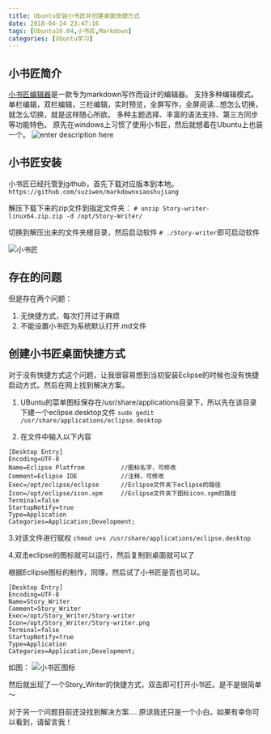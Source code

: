 ```yaml
---
title: Ubuntu安装小书匠并创建桌面快捷方式
date: 2018-04-24 23:47:16
tags: [Ubuntu16.04,小书匠,Markdown]
categories: [Ubuntu学习]
---
```


## 小书匠简介
 [小书匠编辑器](http://soft.xiaoshujiang.com/)是一款专为markdown写作而设计的编辑器。 支持多种编辑模式。单栏编辑，双栏编辑，三栏编辑，实时预览，全屏写作，全屏阅读…想怎么切换，就怎么切换，就是这样随心所欲。 多种主题选择、丰富的语法支持、第三方同步等功能特色。
原先在windows上习惯了使用小书匠，然后就想着在Ubuntu上也装一个。<!--more-->
![enter description here](http://hexoblog-1253306922.cosgz.myqcloud.com/photo2018/%E5%B0%8F%E4%B9%A6%E5%8C%A0/xsj_stand.png)

## 小书匠安装
小书匠已经托管到github，首先下载对应版本到本地。
`https://github.com/suziwen/markdownxiaoshujiang`

解压下载下来的zip文件到指定文件夹：
`# unzip Story-writer-linux64.zip.zip -d /opt/Story-Writer/ `

切换到解压出来的文件夹根目录，然后启动软件
`# ./Story-writer`即可启动软件

![小书匠](http://hexoblog-1253306922.cosgz.myqcloud.com/photo2018/%E5%B0%8F%E4%B9%A6%E5%8C%A0/story_writer.png)

## 存在的问题
但是存在两个问题：
1. 无快捷方式，每次打开过于麻烦
2. 不能设置小书匠为系统默认打开.md文件

## 创建小书匠桌面快捷方式
对于没有快捷方式这个问题，让我很容易想到当初安装Eclipse的时候也没有快捷启动方式。然后在网上找到解决方案。

1. UBuntu的菜单图标保存在/usr/share/applications目录下，所以先在该目录下建一个eclipse.desktop文件
`sudo gedit /usr/share/applications/eclipse.desktop`

2. 在文件中输入以下内容

``` stylus
[Desktop Entry]
Encoding=UTF-8
Name=Eclipse Platfrom          //图标名字，可修改
Comment=Eclipse IDE			   //注释，可修改
Exec=/opt/eclipse/eclipse      //Eclipse文件夹下eclipse的路径
Icon=/opt/eclipse/icon.xpm     //Eclipse文件夹下图标icon.xpm的路径
Terminal=false
StartupNotify=true
Type=Application
Categories=Application;Development;
```
3.对该文件进行赋权
`chmod u+x /usr/share/applications/eclipse.desktop`

4.双击eclipse的图标就可以运行，然后复制到桌面就可以了

根据Ecllipse图标的制作，同理，然后试了小书匠是否也可以。

``` stylus
[Desktop Entry]
Encoding=UTF-8
Name=Story_Writer          
Comment=Story_Writer
Exec=/opt/Story_Writer/Story-writer
Icon=/opt/Story_Writer/Story-writer.png
Terminal=false
StartupNotify=true
Type=Application
Categories=Application;Development;
```
如图：
![小书匠图标](http://hexoblog-1253306922.cosgz.myqcloud.com/photo2018/%E5%B0%8F%E4%B9%A6%E5%8C%A0/%E5%B0%8F%E4%B9%A6%E5%8C%A0.png)

然后就出现了一个Story_Writer的快捷方式，双击即可打开小书匠。是不是很简单～

 对于另一个问题目前还没找到解决方案....  原谅我还只是一个小白。如果有幸你可以看到，请留言我！
